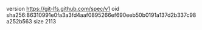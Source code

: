 version https://git-lfs.github.com/spec/v1
oid sha256:86310991e0fa3a3fd4aaf0895266ef690eeb50b0191a137d2b337c98a252b563
size 2113
